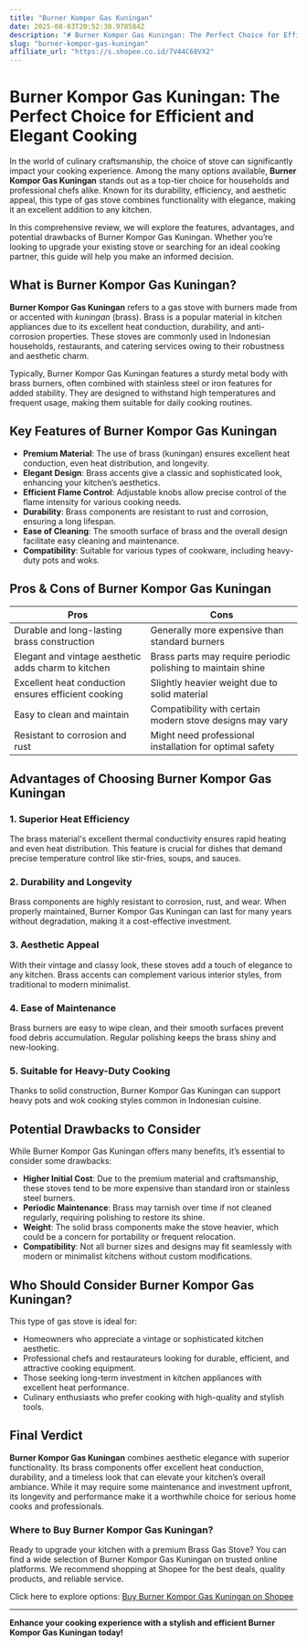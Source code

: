 ```yaml
---
title: "Burner Kompor Gas Kuningan"
date: 2025-08-03T20:52:38.978584Z
description: "# Burner Kompor Gas Kuningan: The Perfect Choice for Efficient and Elegant Cooking..."
slug: "burner-kompor-gas-kuningan"
affiliate_url: "https://s.shopee.co.id/7V44C68VX2"
---
```

# Burner Kompor Gas Kuningan: The Perfect Choice for Efficient and Elegant Cooking

In the world of culinary craftsmanship, the choice of stove can significantly impact your cooking experience. Among the many options available, **Burner Kompor Gas Kuningan** stands out as a top-tier choice for households and professional chefs alike. Known for its durability, efficiency, and aesthetic appeal, this type of gas stove combines functionality with elegance, making it an excellent addition to any kitchen.

In this comprehensive review, we will explore the features, advantages, and potential drawbacks of Burner Kompor Gas Kuningan. Whether you’re looking to upgrade your existing stove or searching for an ideal cooking partner, this guide will help you make an informed decision.

## What is Burner Kompor Gas Kuningan?

**Burner Kompor Gas Kuningan** refers to a gas stove with burners made from or accented with *kuningan* (brass). Brass is a popular material in kitchen appliances due to its excellent heat conduction, durability, and anti-corrosion properties. These stoves are commonly used in Indonesian households, restaurants, and catering services owing to their robustness and aesthetic charm.

Typically, Burner Kompor Gas Kuningan features a sturdy metal body with brass burners, often combined with stainless steel or iron features for added stability. They are designed to withstand high temperatures and frequent usage, making them suitable for daily cooking routines.

## Key Features of Burner Kompor Gas Kuningan

- **Premium Material**: The use of brass (kuningan) ensures excellent heat conduction, even heat distribution, and longevity.
- **Elegant Design**: Brass accents give a classic and sophisticated look, enhancing your kitchen’s aesthetics.
- **Efficient Flame Control**: Adjustable knobs allow precise control of the flame intensity for various cooking needs.
- **Durability**: Brass components are resistant to rust and corrosion, ensuring a long lifespan.
- **Ease of Cleaning**: The smooth surface of brass and the overall design facilitate easy cleaning and maintenance.
- **Compatibility**: Suitable for various types of cookware, including heavy-duty pots and woks.

## Pros & Cons of Burner Kompor Gas Kuningan

| **Pros** | **Cons** |
|------------------------------|---------------------------------------------------|
| Durable and long-lasting brass construction | Generally more expensive than standard burners |
| Elegant and vintage aesthetic adds charm to kitchen | Brass parts may require periodic polishing to maintain shine |
| Excellent heat conduction ensures efficient cooking | Slightly heavier weight due to solid material |
| Easy to clean and maintain | Compatibility with certain modern stove designs may vary |
| Resistant to corrosion and rust | Might need professional installation for optimal safety |

## Advantages of Choosing Burner Kompor Gas Kuningan

### 1. Superior Heat Efficiency
The brass material's excellent thermal conductivity ensures rapid heating and even heat distribution. This feature is crucial for dishes that demand precise temperature control like stir-fries, soups, and sauces.

### 2. Durability and Longevity
Brass components are highly resistant to corrosion, rust, and wear. When properly maintained, Burner Kompor Gas Kuningan can last for many years without degradation, making it a cost-effective investment.

### 3. Aesthetic Appeal
With their vintage and classy look, these stoves add a touch of elegance to any kitchen. Brass accents can complement various interior styles, from traditional to modern minimalist.

### 4. Ease of Maintenance
Brass burners are easy to wipe clean, and their smooth surfaces prevent food debris accumulation. Regular polishing keeps the brass shiny and new-looking.

### 5. Suitable for Heavy-Duty Cooking
Thanks to solid construction, Burner Kompor Gas Kuningan can support heavy pots and wok cooking styles common in Indonesian cuisine.

## Potential Drawbacks to Consider

While Burner Kompor Gas Kuningan offers many benefits, it’s essential to consider some drawbacks:

- **Higher Initial Cost**: Due to the premium material and craftsmanship, these stoves tend to be more expensive than standard iron or stainless steel burners.
- **Periodic Maintenance**: Brass may tarnish over time if not cleaned regularly, requiring polishing to restore its shine.
- **Weight**: The solid brass components make the stove heavier, which could be a concern for portability or frequent relocation.
- **Compatibility**: Not all burner sizes and designs may fit seamlessly with modern or minimalist kitchens without custom modifications.

## Who Should Consider Burner Kompor Gas Kuningan?

This type of gas stove is ideal for:

- Homeowners who appreciate a vintage or sophisticated kitchen aesthetic.
- Professional chefs and restaurateurs looking for durable, efficient, and attractive cooking equipment.
- Those seeking long-term investment in kitchen appliances with excellent heat performance.
- Culinary enthusiasts who prefer cooking with high-quality and stylish tools.

## Final Verdict

**Burner Kompor Gas Kuningan** combines aesthetic elegance with superior functionality. Its brass components offer excellent heat conduction, durability, and a timeless look that can elevate your kitchen’s overall ambiance. While it may require some maintenance and investment upfront, its longevity and performance make it a worthwhile choice for serious home cooks and professionals.

### Where to Buy Burner Kompor Gas Kuningan?

Ready to upgrade your kitchen with a premium Brass Gas Stove? You can find a wide selection of Burner Kompor Gas Kuningan on trusted online platforms. We recommend shopping at Shopee for the best deals, quality products, and reliable service.

Click here to explore options: [Buy Burner Kompor Gas Kuningan on Shopee](https://s.shopee.co.id/7V44C68VX2)

---

**Enhance your cooking experience with a stylish and efficient Burner Kompor Gas Kuningan today!**